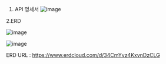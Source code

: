 1. API 명세서
![image](https://github.com/user-attachments/assets/9d1375ea-79c2-414c-a8ef-dc5642a14b4c)


2.ERD 

![image](https://github.com/user-attachments/assets/9e8fbf95-186e-4bbf-87d5-96633292bbef)

![image](https://github.com/user-attachments/assets/eba536b0-a77b-4fa6-b55d-f522289db52c)

ERD URL : https://www.erdcloud.com/d/34CmYvz4KxvnDzCLG
